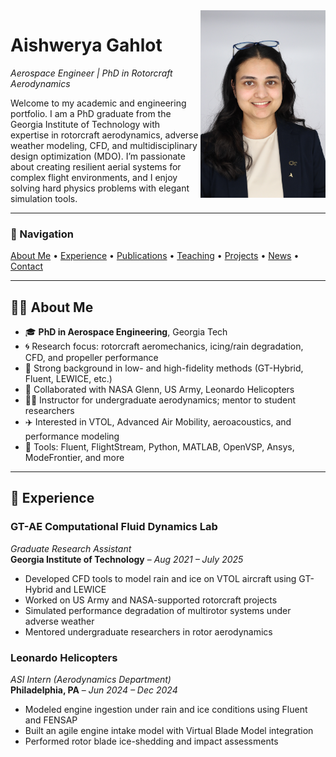 <img src="/assets/agahlot7.jpg" width="200" align="right" />

# Aishwerya Gahlot  
*Aerospace Engineer | PhD in Rotorcraft Aerodynamics*

Welcome to my academic and engineering portfolio. I am a PhD graduate from the Georgia Institute of Technology with expertise in rotorcraft aerodynamics, adverse weather modeling, CFD, and multidisciplinary design optimization (MDO). I’m passionate about creating resilient aerial systems for complex flight environments, and I enjoy solving hard physics problems with elegant simulation tools.

---

### 🧭 Navigation  
[About Me](#about-me) • [Experience](#experience) • [Publications](#publications) • [Teaching](#teaching) • [Projects](#projects) • [News](#recent-news) • [Contact](#contact)

---

## 🙋‍♀️ About Me  

- 🎓 **PhD in Aerospace Engineering**, Georgia Tech  
- 🌀 Research focus: rotorcraft aeromechanics, icing/rain degradation, CFD, and propeller performance  
- 🧠 Strong background in low- and high-fidelity methods (GT-Hybrid, Fluent, LEWICE, etc.)  
- 🤝 Collaborated with NASA Glenn, US Army, Leonardo Helicopters  
- 🧑‍🏫 Instructor for undergraduate aerodynamics; mentor to student researchers  
- ✈️ Interested in VTOL, Advanced Air Mobility, aeroacoustics, and performance modeling  
- 🧰 Tools: Fluent, FlightStream, Python, MATLAB, OpenVSP, Ansys, ModeFrontier, and more

---

## 💼 Experience  

### **GT-AE Computational Fluid Dynamics Lab**  
*Graduate Research Assistant*  
**Georgia Institute of Technology** – *Aug 2021 – July 2025*  
- Developed CFD tools to model rain and ice on VTOL aircraft using GT-Hybrid and LEWICE  
- Worked on US Army and NASA-supported rotorcraft projects  
- Simulated performance degradation of multirotor systems under adverse weather  
- Mentored undergraduate researchers in rotor aerodynamics

### **Leonardo Helicopters**  
*ASI Intern (Aerodynamics Department)*  
**Philadelphia, PA** – *Jun 2024 – Dec 2024*  
- Modeled engine ingestion under rain and ice conditions using Fluent and FENSAP  
- Built an agile engine intake model with Virtual Blade Model integration  
- Performed rotor blade ice-shedding and impact assessments
